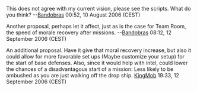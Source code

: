 This does not agree with my current vision, please see the scripts. What
do you think? --[Bandobras](User:Bandobras "wikilink") 00:52, 10 August
2006 (CEST)

Another proposal, perhaps let it affect, just as is the case for Team
Room, the speed of morale recovery after missions.
--[Bandobras](User:Bandobras "wikilink") 08:12, 12 September 2006 (CEST)


An additional proposal. Have it give that moral recovery increase, but
also it could allow for more favorable set ups (Maybe customize your
setup) for the start of base defenses. Also, since it would help with
intel, could lower the chances of a disadvantagous start of a mission:
Less likely to be ambushed as you are just walking off the drop ship.
[KingMob](User:KingMob "wikilink") 19:33, 12 September 2006 (CEST)